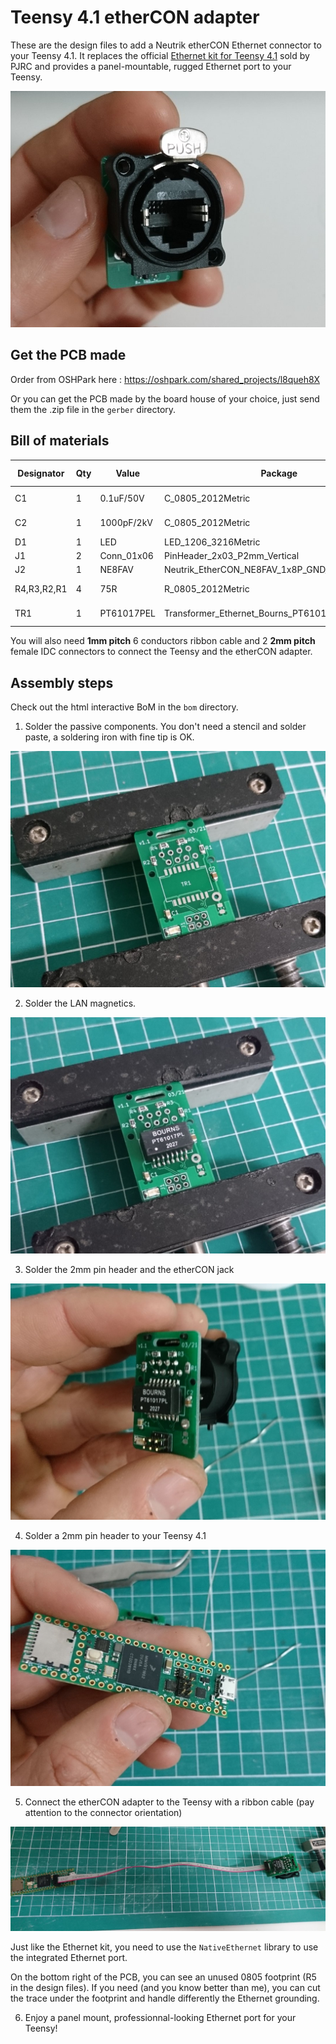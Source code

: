 # Teensy 4.1 etherCON adapter

These are the design files to add a Neutrik etherCON Ethernet connector to your Teensy 4.1. It replaces the official [Ethernet kit for Teensy 4.1](https://www.pjrc.com/store/ethernet_kit.html) sold by PJRC and provides a panel-mountable, rugged Ethernet port to your Teensy.

![Connector](media/DSC_1046.JPG)

## Get the PCB made

Order from OSHPark here : https://oshpark.com/shared_projects/l8queh8X

Or you can get the PCB made by the board house of your choice, just send them the .zip file in the `gerber` directory.

## Bill of materials

| Designator  | Qty | Value      | Package                                          | Farnell P/N | Mouser P/N        | Digikey P/N       |
|---|---|---|---|---|---|---|
| C1          |  1  | 0.1uF/50V  | C_0805_2012Metric                                | 3013478     | 581-08055C104K    | 1276-1003-1-ND    |
| C2          |  1  | 1000pF/2kV | C_0805_2012Metric                                |	2522440	    |	791-0805B102K102CT|	311-4341-1-ND     |
| D1          |  1  | LED        | LED_1206_3216Metric						                  |             |                   |                   |
| J1          |  2  | Conn_01x06 | PinHeader_2x03_P2mm_Vertical						          |             |                   |                   |
| J2          |  1  | NE8FAV     | Neutrik_EtherCON_NE8FAV_1x8P_GND_Female_Vertical	| 1202031	    |	568-NE8FAV        |                   |
| R4,R3,R2,R1 |  4  | 75R        | R_0805_2012Metric                                | 2671086	    |	652-CR0805JW-750ELF| RR12Q75DCT-ND    |
| TR1         |  1  | PT61017PEL | Transformer_Ethernet_Bourns_PT61017PEL           |             | 652-PT61017PEL    |	PT61017PELCT-ND   |

You will also need **1mm pitch** 6 conductors ribbon cable and 2 **2mm pitch** female IDC connectors to connect the Teensy and the etherCON adapter. 

## Assembly steps
Check out the html interactive BoM in the `bom` directory.

1. Solder the passive components. You don't need a stencil and solder paste, a soldering iron with fine tip is OK.

![Soldering passives](media/DSC_1040.JPG)

2. Solder the LAN magnetics. 

![Soldering LAN mag](media/DSC_1041.JPG)

3. Solder the 2mm pin header and the etherCON jack

![Soldering through hole components](media/DSC_1042.JPG)

4. Solder a 2mm pin header to your Teensy 4.1

![Soldering pin header to Teensy](media/DSC_1044.JPG)

5. Connect the etherCON adapter to the Teensy with a ribbon cable (pay attention to the connector orientation)

![Connected with a ribbon cable](media/DSC_1045.JPG)

Just like the Ethernet kit, you need to use the `NativeEthernet` library to use the integrated Ethernet port.

On the bottom right of the PCB, you can see an unused 0805 footprint (R5 in the design files). If you need (and you know better than me), you can cut the trace under the footprint and handle differently the Ethernet grounding.

6. Enjoy a panel mount, professionnal-looking Ethernet port for your Teensy!
